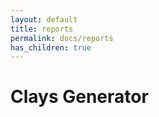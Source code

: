 ```yaml
---
layout: default
title: reports
permalink: docs/reports
has_children: true
---
```



# Clays Generator

